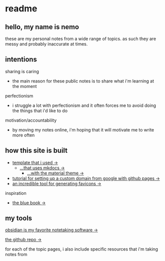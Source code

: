 # readme

## hello, my name is nemo

these are my personal notes from a wide range of topics. as such they are messy and probably inaccurate at times.

## intentions

sharing is caring

- the main reason for these public notes is to share what i'm learning at the moment

perfectionism

- i struggle a lot with perfectionism and it often forces me to avoid doing the things that i'd like to do

motivation/accountability

- by moving my notes online, i'm hoping that it will motivate me to write more often

## how this site is built

- [template that i used ->](https://github.com/jobindjohn/obsidian-publish-mkdocs)
	- [...that uses mkdocs ->](https://www.mkdocs.org/)
		- [...with the material theme ->](https://squidfunk.github.io/mkdocs-material/)
- [tutorial for setting up a custom domain from google with github pages ->](https://trentyang.com/how-to-setup-google-domain-for-github-pages/)
- [an incredible tool for generating favicons ->](https://realfavicongenerator.net/)

inspiration

 - [the blue book ->](https://lyz-code.github.io/blue-book/)

## my tools

[obsidian is my favorite notetaking software ->](https://obsidian.md/)

[the github repo ->](https://github.com/unusualnemo/unusualnemo.github.io)

for each of the topic pages, i also include specific resources that i'm taking notes from

